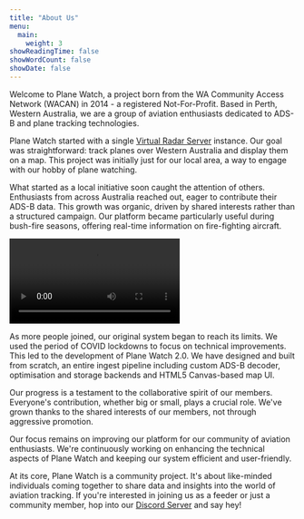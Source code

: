 ```yaml
---
title: "About Us"
menu:
  main:
    weight: 3
showReadingTime: false
showWordCount: false
showDate: false
---
```

Welcome to Plane Watch, a project born from the WA Community Access Network (WACAN) in 2014 - a registered Not-For-Profit. Based in Perth, Western Australia, we are a group of aviation enthusiasts dedicated to ADS-B and plane tracking technologies.

Plane Watch started with a single [Virtual Radar Server](https://github.com/vradarserver/vrs) instance. Our goal was straightforward: track planes over Western Australia and display them on a map. This project was initially just for our local area, a way to engage with our hobby of plane watching.

What started as a local initiative soon caught the attention of others. Enthusiasts from across Australia reached out, eager to contribute their ADS-B data. This growth was organic, driven by shared interests rather than a structured campaign. Our platform became particularly useful during bush-fire seasons, offering real-time information on fire-fighting aircraft.

![Video showing white text on a black background scrolling very quickly.](embeds/server_load.mov "User activity logs from the VRS server during a particularly busy period of the bush-fire season.")

As more people joined, our original system began to reach its limits. We used the period of COVID lockdowns to focus on technical improvements. This led to the development of Plane Watch 2.0. We have designed and built from scratch, an entire ingest pipeline including custom ADS-B decoder, optimisation and storage backends and HTML5 Canvas-based map UI.

Our progress is a testament to the collaborative spirit of our members. Everyone's contribution, whether big or small, plays a crucial role. We've grown thanks to the shared interests of our members, not through aggressive promotion.

Our focus remains on improving our platform for our community of aviation enthusiasts. We're continuously working on enhancing the technical aspects of Plane Watch and keeping our system efficient and user-friendly.

At its core, Plane Watch is a community project. It's about like-minded individuals coming together to share data and insights into the world of aviation tracking. If you're interested in joining us as a feeder or just a community member, hop into our [Discord Server](https://discord.gg/UCM3kn5yDc) and say hey!
